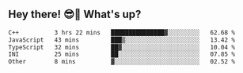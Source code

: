 ## Hey there! 😎👋 What's up?

<!--START_SECTION:waka-->

```txt
C++          3 hrs 22 mins   ███████████████▓░░░░░░░░░   62.68 %
JavaScript   43 mins         ███▒░░░░░░░░░░░░░░░░░░░░░   13.42 %
TypeScript   32 mins         ██▓░░░░░░░░░░░░░░░░░░░░░░   10.04 %
INI          25 mins         ██░░░░░░░░░░░░░░░░░░░░░░░   07.85 %
Other        8 mins          ▓░░░░░░░░░░░░░░░░░░░░░░░░   02.52 %
```

<!--END_SECTION:waka-->
